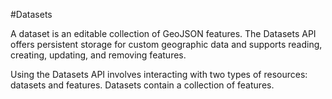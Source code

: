 #Datasets

A dataset is an editable collection of GeoJSON features. The Datasets API offers persistent storage for custom geographic data and supports reading, creating, updating, and removing features.

Using the Datasets API involves interacting with two types of resources: datasets and features. Datasets contain a collection of features.